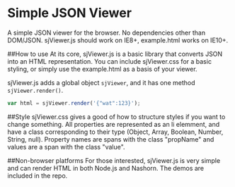 # Simple JSON Viewer
A simple JSON viewer for the browser. No dependencies other than DOM/JSON.  sjViewer.js should work on IE8+, example.html works on IE10+.  

##How to use
At its core, sjViewer.js is a basic library that converts JSON into an HTML representation.  You can include sjViewer.css for a basic styling, or simply use the example.html as a basis of your viewer.

sjViewer.js adds a global object `sjViewer`, and it has one method `sjViewer.render()`.
```javascript
var html = sjViewer.render('{"wat":123}');
```

##Style
sjViewer.css gives a good of how to structure styles if you want to change something.  All properties are represented as an li elemment, and have a class corresponding to their type (Object, Array, Boolean, Number, String, null).  Property names are spans with the class "propName" and values are a span with the class "value".  


##Non-browser platforms
For those interested, sjViewer.js is very simple and can render HTML in both Node.js and Nashorn.  The demos are included in the repo.